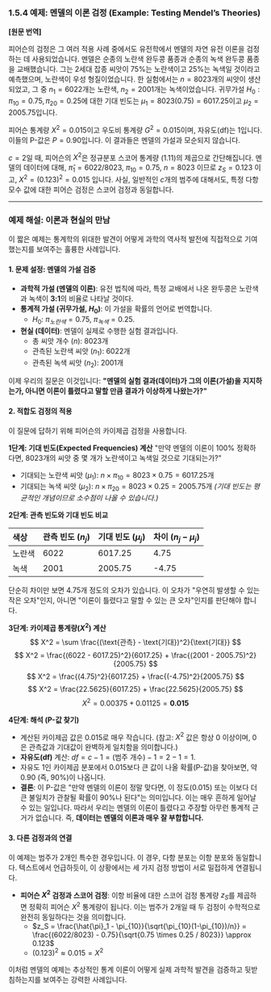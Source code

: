 ### **1.5.4 예제: 멘델의 이론 검정 (Example: Testing Mendel’s Theories)**

**[원문 번역]**

피어슨의 검정은 그 여러 적용 사례 중에서도 유전학에서 멘델의 자연 유전 이론을 검정하는 데 사용되었습니다. 멘델은 순종의 노란색 완두콩 품종과 순종의 녹색 완두콩 품종을 교배했습니다. 그는 2세대 잡종 씨앗이 75%는 노란색이고 25%는 녹색일 것이라고 예측했으며, 노란색이 우성 형질이었습니다. 한 실험에서는 $n = 8023$개의 씨앗이 생산되었고, 그 중 $n_1 = 6022$개는 노란색, $n_2 = 2001$개는 녹색이었습니다. 귀무가설 $H_0: \pi_{10} = 0.75, \pi_{20} = 0.25$에 대한 기대 빈도는 $\mu_1 = 8023(0.75) = 6017.25$이고 $\mu_2 = 2005.75$입니다.

피어슨 통계량 $X^2 = 0.015$이고 우도비 통계량 $G^2 = 0.015$이며, 자유도(df)는 1입니다. 이들의 P-값은 $P = 0.90$입니다. 이 결과들은 멘델의 가설과 모순되지 않습니다.

$c=2$일 때, 피어슨의 $X^2$은 정규분포 스코어 통계량 (1.11)의 제곱으로 간단해집니다. 멘델의 데이터에 대해, $\hat{\pi}_1 = 6022 / 8023$, $\pi_{10} = 0.75$, $n=8023$ 이므로 $z_S = 0.123$ 이고, $X^2 = (0.123)^2 = 0.015$ 입니다. 사실, 일반적인 $c$개의 범주에 대해서도, 특정 다항 모수 값에 대한 피어슨 검정은 스코어 검정과 동일합니다.

---

### **예제 해설: 이론과 현실의 만남**

이 짧은 예제는 통계학의 위대한 발견이 어떻게 과학의 역사적 발전에 직접적으로 기여했는지를 보여주는 훌륭한 사례입니다.

#### **1. 문제 설정: 멘델의 가설 검증**

*   **과학적 가설 (멘델의 이론)**: 유전 법칙에 따라, 특정 교배에서 나온 완두콩은 노란색과 녹색이 **3:1**의 비율로 나타날 것이다.
*   **통계적 가설 (귀무가설, $H_0$)**: 이 가설을 확률의 언어로 번역합니다.
    *   $H_0$: $\pi_{노란색} = 0.75$, $\pi_{녹색} = 0.25$.
*   **현실 (데이터)**: 멘델이 실제로 수행한 실험 결과입니다.
    *   총 씨앗 개수 ($n$): 8023개
    *   관측된 노란색 씨앗 ($n_1$): 6022개
    *   관측된 녹색 씨앗 ($n_2$): 2001개

이제 우리의 질문은 이것입니다: **"멘델의 실험 결과(데이터)가 그의 이론(가설)을 지지하는가, 아니면 이론이 틀렸다고 말할 만큼 결과가 이상하게 나왔는가?"**

#### **2. 적합도 검정의 적용**

이 질문에 답하기 위해 피어슨의 카이제곱 검정을 사용합니다.

**1단계: 기대 빈도(Expected Frequencies) 계산**
"만약 멘델의 이론이 100% 정확하다면, 8023개의 씨앗 중 몇 개가 노란색이고 녹색일 것으로 기대되는가?"
*   기대되는 노란색 씨앗 ($\mu_1$): $n \times \pi_{10} = 8023 \times 0.75 = 6017.25$개
*   기대되는 녹색 씨앗 ($\mu_2$): $n \times \pi_{20} = 8023 \times 0.25 = 2005.75$개
*(기대 빈도는 평균적인 개념이므로 소수점이 나올 수 있습니다.)*

**2단계: 관측 빈도와 기대 빈도 비교**

| 색상 | 관측 빈도 ($n_j$) | 기대 빈도 ($\mu_j$) | 차이 ($n_j - \mu_j$) |
| :--- | :--- | :--- | :--- |
| 노란색 | 6022 | 6017.25 | 4.75 |
| 녹색 | 2001 | 2005.75 | -4.75 |

단순히 차이만 보면 4.75개 정도의 오차가 있습니다. 이 오차가 "우연히 발생할 수 있는 작은 오차"인지, 아니면 "이론이 틀렸다고 말할 수 있는 큰 오차"인지를 판단해야 합니다.

**3단계: 카이제곱 통계량($X^2$) 계산**
$$ X^2 = \sum \frac{(\text{관측} - \text{기대})^2}{\text{기대}} $$
$$ X^2 = \frac{(6022 - 6017.25)^2}{6017.25} + \frac{(2001 - 2005.75)^2}{2005.75} $$
$$ X^2 = \frac{(4.75)^2}{6017.25} + \frac{(-4.75)^2}{2005.75} $$
$$ X^2 = \frac{22.5625}{6017.25} + \frac{22.5625}{2005.75} $$
$$ X^2 = 0.00375 + 0.01125 = \mathbf{0.015} $$

**4단계: 해석 (P-값 찾기)**
*   계산된 카이제곱 값은 0.015로 매우 작습니다. (참고: $X^2$ 값은 항상 0 이상이며, 0은 관측값과 기대값이 완벽하게 일치함을 의미합니다.)
*   **자유도(df)** 계산: $df = c - 1 = (\text{범주 개수}) - 1 = 2 - 1 = 1$.
*   자유도 1인 카이제곱 분포에서 0.015보다 큰 값이 나올 확률(P-값)을 찾아보면, 약 0.90 (즉, 90%)이 나옵니다.
*   **결론**: 이 P-값은 "만약 멘델의 이론이 정말 맞다면, 이 정도(0.015) 또는 이보다 더 큰 불일치가 관찰될 확률이 90%나 된다"는 의미입니다. 이는 매우 흔하게 일어날 수 있는 일입니다. 따라서 우리는 멘델의 이론이 틀렸다고 주장할 아무런 통계적 근거가 없습니다. 즉, **데이터는 멘델의 이론과 매우 잘 부합합니다.**

#### **3. 다른 검정과의 연결**

이 예제는 범주가 2개인 특수한 경우입니다. 이 경우, 다항 분포는 이항 분포와 동일합니다. 텍스트에서 언급하듯이, 이 상황에서는 세 가지 검정 방법이 서로 밀접하게 연결됩니다.

*   **피어슨 $X^2$ 검정과 스코어 검정**: 이항 비율에 대한 스코어 검정 통계량 $z_S$를 제곱하면 정확히 피어슨 $X^2$ 통계량이 됩니다. 이는 범주가 2개일 때 두 검정이 수학적으로 완전히 동일하다는 것을 의미합니다.
    *   $z_S = \frac{\hat{\pi}_1 - \pi_{10}}{\sqrt{\pi_{10}(1-\pi_{10})/n}} = \frac{(6022/8023) - 0.75}{\sqrt{0.75 \times 0.25 / 8023}} \approx 0.123$
    *   $(0.123)^2 \approx 0.015 = X^2$

이처럼 멘델의 예제는 추상적인 통계 이론이 어떻게 실제 과학적 발견을 검증하고 뒷받침하는지를 보여주는 강력한 사례입니다.

